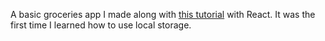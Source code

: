 A basic groceries app I made along with [this tutorial](https://www.youtube.com/watch?v=a_7Z7C_JCyo&t=16896s) with React. It was the first time I learned how to use local storage. 
